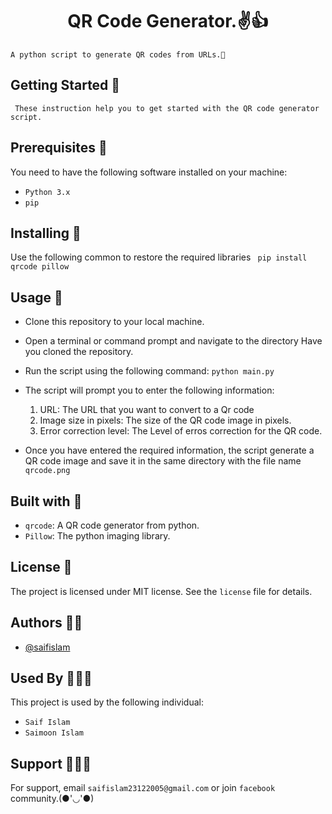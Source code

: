 <h1 align="center">QR Code Generator.✌️👍</h1>


` A python script to generate QR codes from URLs.🙂
`
## Getting Started 🤩
 ` These instruction help you to get started with the QR code generator script.`

## Prerequisites 🤖
You need to have the following software installed on your machine:
- `Python 3.x`
- `pip`


## Installing 🥳
Use the following common to restore the required libraries 
` pip install qrcode pillow`


## Usage 🎃
- Clone this repository to your local machine.
- Open a terminal or command prompt and navigate to the directory Have you cloned the repository.
- Run the script using the following command:
  `python main.py`
- The script will prompt you to enter the following information:
   1. URL: The URL that you want to convert to a Qr code
   2. Image size in pixels: The size of the QR code image in pixels.
   3. Error correction level: The Level of erros correction for the QR code.
  
- Once you have entered the required information, the script generate a QR code image and save it in the same directory with the file name `qrcode.png`


## Built with 🤑
- `qrcode`: A QR code generator from python.
- `Pillow`: The python imaging library.

## License 🪪
The project is licensed under MIT license. See the `license` file for details.

## Authors 👦🏻

- [@saifislam](https://www.github.com/sa-if)




## Used By 🧑‍🤝‍🧑

This project is used by the following individual:

- `Saif Islam`  
- `Saimoon Islam`


## Support 💁🏻‍♂️

For support, email `saifislam23122005@gmail.com` or join `facebook` community.(●'◡'●)







